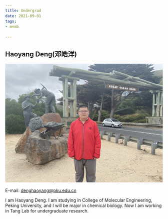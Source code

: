 ```yaml
---
title: Undergrad
date: 2021-09-01
tags:
- memb

---
```




## Haoyang Deng(邓皓洋)

![邓皓洋](https://raw.githubusercontent.com/DF-Master/yidapicbed/main/markdown/20210903101609.jpg)

E-mail: denghaoyang@pku.edu.cn

I am Haoyang Deng. I am studying in College of Molecular Engineering, Peking University, and I will be major in chemical biology. Now I am working in Tang Lab for undergraduate research. 

<!--more-->


